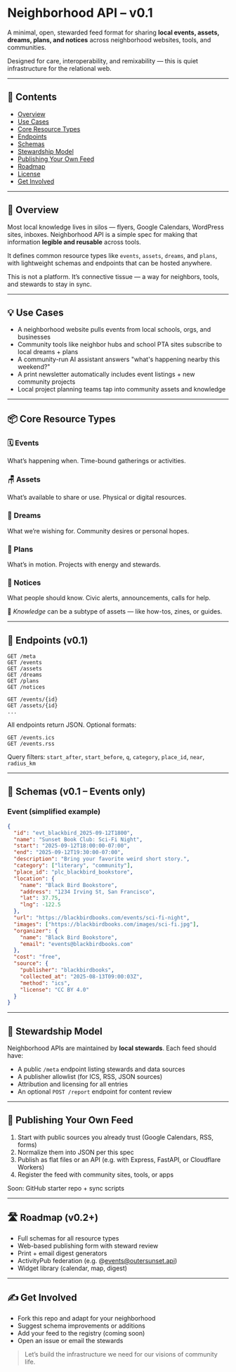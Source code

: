 # Neighborhood API – v0.1

A minimal, open, stewarded feed format for sharing **local events, assets, dreams, plans, and notices** across neighborhood websites, tools, and communities. 

Designed for care, interoperability, and remixability — this is quiet infrastructure for the relational web.

---

## 📘 Contents

- [Overview](#overview)
- [Use Cases](#use-cases)
- [Core Resource Types](#core-resource-types)
- [Endpoints](#endpoints)
- [Schemas](#schemas)
- [Stewardship Model](#stewardship-model)
- [Publishing Your Own Feed](#publishing-your-own-feed)
- [Roadmap](#roadmap)
- [License](#license)
- [Get Involved](#get-involved)

---

## 🧭 Overview

Most local knowledge lives in silos — flyers, Google Calendars, WordPress sites, inboxes. Neighborhood API is a simple spec for making that information **legible and reusable** across tools.

It defines common resource types like `events`, `assets`, `dreams`, and `plans`, with lightweight schemas and endpoints that can be hosted anywhere. 

This is not a platform. It’s connective tissue — a way for neighbors, tools, and stewards to stay in sync.

---

## 💡 Use Cases

- A neighborhood website pulls events from local schools, orgs, and businesses
- Community tools like neighbor hubs and school PTA sites subscribe to local dreams + plans
- A community-run AI assistant answers "what's happening nearby this weekend?"
- A print newsletter automatically includes event listings + new community projects
- Local project planning teams tap into community assets and knowledge 

---

## 📦 Core Resource Types

### 🗓 Events
What’s happening when. Time-bound gatherings or activities.

### 🪑 Assets
What’s available to share or use. Physical or digital resources.

### 💭 Dreams
What we’re wishing for. Community desires or personal hopes.

### 🧭 Plans
What’s in motion. Projects with energy and stewards.

### 📢 Notices
What people should know. Civic alerts, announcements, calls for help.

🧠 *Knowledge* can be a subtype of assets — like how-tos, zines, or guides.

---

## 🔌 Endpoints (v0.1)

```
GET /meta
GET /events
GET /assets
GET /dreams
GET /plans
GET /notices

GET /events/{id}
GET /assets/{id}
...
```

All endpoints return JSON. Optional formats:

```
GET /events.ics
GET /events.rss
```

Query filters: `start_after`, `start_before`, `q`, `category`, `place_id`, `near`, `radius_km`

---

## 🧱 Schemas (v0.1 – Events only)

### Event (simplified example)
```json
{
  "id": "evt_blackbird_2025-09-12T1800",
  "name": "Sunset Book Club: Sci-Fi Night",
  "start": "2025-09-12T18:00:00-07:00",
  "end": "2025-09-12T19:30:00-07:00",
  "description": "Bring your favorite weird short story.",
  "category": ["literary", "community"],
  "place_id": "plc_blackbird_bookstore",
  "location": {
    "name": "Black Bird Bookstore",
    "address": "1234 Irving St, San Francisco",
    "lat": 37.75,
    "lng": -122.5
  },
  "url": "https://blackbirdbooks.com/events/sci-fi-night",
  "images": ["https://blackbirdbooks.com/images/sci-fi.jpg"],
  "organizer": {
    "name": "Black Bird Bookstore",
    "email": "events@blackbirdbooks.com"
  },
  "cost": "free",
  "source": {
    "publisher": "blackbirdbooks",
    "collected_at": "2025-08-13T09:00:03Z",
    "method": "ics",
    "license": "CC BY 4.0"
  }
}
```

---

## 🧶 Stewardship Model

Neighborhood APIs are maintained by **local stewards**. Each feed should have:

- A public `/meta` endpoint listing stewards and data sources
- A publisher allowlist (for ICS, RSS, JSON sources)
- Attribution and licensing for all entries
- An optional `POST /report` endpoint for content review

---

## 🚀 Publishing Your Own Feed

1. Start with public sources you already trust (Google Calendars, RSS, forms)
2. Normalize them into JSON per this spec
3. Publish as flat files or an API (e.g. with Express, FastAPI, or Cloudflare Workers)
4. Register the feed with community sites, tools, or apps

Soon: GitHub starter repo + sync scripts

---

## 🛣 Roadmap (v0.2+)

- Full schemas for all resource types
- Web-based publishing form with steward review
- Print + email digest generators
- ActivityPub federation (e.g. @events@outersunset.api)
- Widget library (calendar, map, digest)


---

## ✍️ Get Involved

- Fork this repo and adapt for your neighborhood
- Suggest schema improvements or additions
- Add your feed to the registry (coming soon)
- Open an issue or email the stewards 

> Let’s build the infrastructure we need for our visions of community life.

